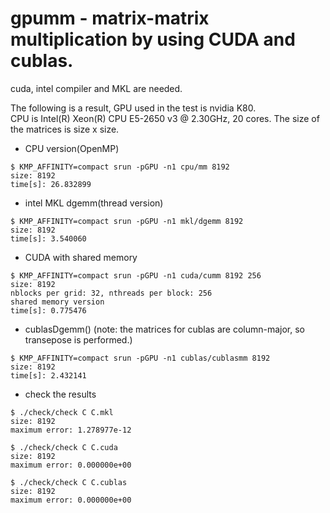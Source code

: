 gpumm - matrix-matrix multiplication by using CUDA and cublas.
===
cuda, intel compiler and MKL are needed.  
  
The following is a result, GPU used in the test is nvidia K80.  
CPU is Intel(R) Xeon(R) CPU E5-2650 v3 @ 2.30GHz, 20 cores.
The size of the matrices is size x size.  
  
* CPU version(OpenMP)
~~~
$ KMP_AFFINITY=compact srun -pGPU -n1 cpu/mm 8192
size: 8192
time[s]: 26.832899
~~~
* intel MKL dgemm(thread version)
~~~
$ KMP_AFFINITY=compact srun -pGPU -n1 mkl/dgemm 8192
size: 8192
time[s]: 3.540060
~~~
* CUDA with shared memory
~~~
$ KMP_AFFINITY=compact srun -pGPU -n1 cuda/cumm 8192 256
size: 8192
nblocks per grid: 32, nthreads per block: 256
shared memory version
time[s]: 0.775476
~~~
* cublasDgemm() (note: the matrices for cublas are column-major, so transepose is performed.)
~~~
$ KMP_AFFINITY=compact srun -pGPU -n1 cublas/cublasmm 8192
size: 8192
time[s]: 2.432141
~~~
* check the results
~~~
$ ./check/check C C.mkl
size: 8192
maximum error: 1.278977e-12

$ ./check/check C C.cuda
size: 8192
maximum error: 0.000000e+00

$ ./check/check C C.cublas
size: 8192
maximum error: 0.000000e+00
~~~~
